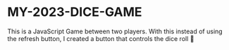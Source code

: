 # MY-2023-DICE-GAME
This is a JavaScript Game between two players. With this instead of using the refresh button, I created a button that controls the dice roll 🎲
